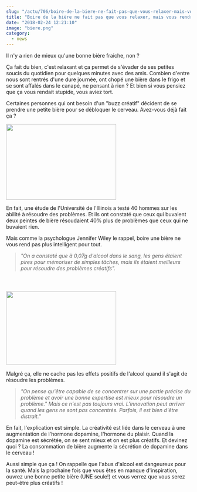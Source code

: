 ```yaml
--- 
slug: "/actu/706/boire-de-la-biere-ne-fait-pas-que-vous-relaxer-mais-vous-rendrait-plus-intelligent"
title: "Boire de la bière ne fait pas que vous relaxer, mais vous rendrait plus intelligent."
date: "2018-02-24 12:21:10"
image: "biere.png"
category:
  - news
---
```

<p>Il n'y a rien de mieux qu'une bonne bière fraiche, non ?</p>

<p>Ça fait du bien, c'est relaxant et ça permet de s'évader de ses petites soucis du quotidien pour quelques minutes avec des amis. Combien d'entre nous sont rentrés d'une dure journée, ont chopé une bière dans le frigo et se sont affalés dans le canapé, ne pensant à rien ? Et bien si vous pensiez que ça vous rendait stupide, vous aviez tort.</p>

<p>Certaines personnes qui ont besoin d'un "buzz créatif" décident de se prendre une petite bière pour se débloquer le cerveau. Avez-vous déjà fait ça ?</p>

<p><img alt="" src="http://img.viralnova.com/000/508/924/desktop-1519321360.png" style="height:206px; width:300px" /></p>

<p>En fait, une étude de l'Université de l'Illinois a testé 40 hommes sur les abilité à résoudre des problèmes. Et ils ont constaté que ceux qui buvaient deux peintes de bière résoudaient 40% plus de problèmes que ceux qui ne buvaient rien.</p>

<p>Mais comme la psychologue Jennifer Wiley le rappel, boire une bière ne vous rend pas plus intelligent pour tout. </p>

<blockquote>
<p><em>"On a constaté que à 0,07g d'alcool dans le sang, les gens étaient pires pour mémoriser de simples tâches, mais ils étaient meilleurs pour résoudre des problèmes créatifs".</em></p>
</blockquote>

<p> </p>

<h3><img alt="" src="http://img.viralnova.com/000/508/926/desktop-1519321478.png" style="height:200px; width:300px" /></h3>

<p>Malgré ça, elle ne cache pas les effets positifs de l'alcool quand il s'agit de résoudre les problèmes. </p>

<blockquote>
<p><em>"On pense qu'être capable de se concentrer sur une partie précise du problème et avoir une bonne expertise est mieux pour résoudre un problème." Mais ce n'est pas toujours vrai. L'innovation peut arriver quand les gens ne sont pas concentrés. Parfois, il est bien d'être distrait."</em></p>
</blockquote>

<p>En fait, l'explication est simple. La créativité est liée dans le cerveau à une augmentation de l'hormone dopamine, l'hormone du plaisir. Quand la dopamine est sécrétée, on se sent mieux et on est plus créatifs. Et devinez quoi ? La consommation de bière augmente la sécrétion de dopamine dans le cerveau !</p>

<p>Aussi simple que ça ! On rappelle que l'abus d'alcool est dangeureux pour la santé. Mais la prochaine fois que vous êtes en manque d'inspiration, ouvrez une bonne petite bière (UNE seule!) et vous verrez que vous serez peut-être plus créatifs !</p>